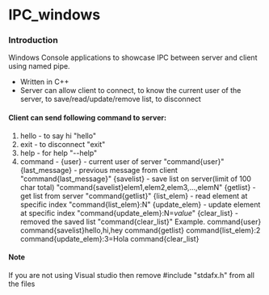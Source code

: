 # IPC_windows

### Introduction
Windows Console applications to showcase IPC between server and client using named pipe.
* Written in C++
* Server can allow client to connect, to know the current user of the server, to save/read/update/remove list, to disconnect

#### Client can send following command to server:
1. hello - to say hi "hello"
2. exit - to disconnect "exit"
3. help - for help "--help"
4. command -
		{user} - current user of server "command{user}"
		{last_message} - previous message from client "command{last_message}"
		{savelist} - save list on server(limit of 100 char total) "command{savelist}elem1,elem2,elem3,...,elemN"
		{getlist} - get list from server "command{getlist}"
        {list_elem} - read element at specific index "command{list_elem}:N"
        {update_elem} - update element at specific index "command{update_elem}:N=_value_"
		{clear_list} - removed the saved list "command{clear_list}"
Example.
	command{user}
    command{savelist}hello,hi,hey
    command{getlist}
    command{list_elem}:2
    command{update_elem}:3=Hola
    command{clear_list}


#### Note
If you are not using Visual studio then remove #include "stdafx.h" from all the files

